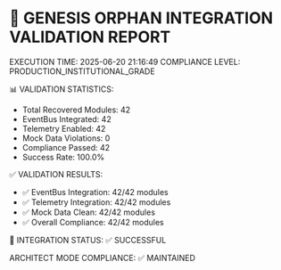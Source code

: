 
🔧 GENESIS ORPHAN INTEGRATION VALIDATION REPORT
===============================================

EXECUTION TIME: 2025-06-20 21:16:49
COMPLIANCE LEVEL: PRODUCTION_INSTITUTIONAL_GRADE

📊 VALIDATION STATISTICS:
- Total Recovered Modules: 42
- EventBus Integrated: 42
- Telemetry Enabled: 42
- Mock Data Violations: 0
- Compliance Passed: 42
- Success Rate: 100.0%

✅ VALIDATION RESULTS:
- ✅ EventBus Integration: 42/42 modules
- ✅ Telemetry Integration: 42/42 modules
- ✅ Mock Data Clean: 42/42 modules
- ✅ Overall Compliance: 42/42 modules

🔗 INTEGRATION STATUS: ✅ SUCCESSFUL

ARCHITECT MODE COMPLIANCE: ✅ MAINTAINED
